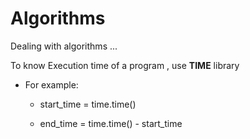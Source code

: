 # Algorithms
Dealing with algorithms ...

To know Execution time of a program , use **TIME** library 
 - For example:

    - start_time = time.time()

    - end_time = time.time() - start_time
